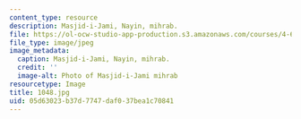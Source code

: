 ```yaml
---
content_type: resource
description: Masjid-i-Jami, Nayin, mihrab.
file: https://ol-ocw-studio-app-production.s3.amazonaws.com/courses/4-614-religious-architecture-and-islamic-cultures-fall-2002/05d63023b37d7747daf037bea1c70841_1048.jpg
file_type: image/jpeg
image_metadata:
  caption: Masjid-i-Jami, Nayin, mihrab.
  credit: ''
  image-alt: Photo of Masjid-i-Jami mihrab
resourcetype: Image
title: 1048.jpg
uid: 05d63023-b37d-7747-daf0-37bea1c70841
---
```

